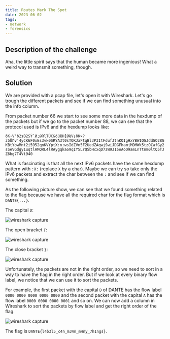 ```yaml
---
title: Routes Mark The Spot
date: 2023-06-02
tags:
- network
- forensics
---
```


## Description of the challenge

Aha, the little spirit says that the human became more ingenious! What a weird way to transmit something, though.

## Solution

We are provided with a pcap file, let's open it with Wireshark.
Let's go trough the different packets and see if we can find something unusual into the info column.

From packet number 66 we start to see some more data in the hexdump of the packets but if we go to the packet number 88,
we can see that the protocol used is IPv6 and the hexdump looks like:

```òK¬V²b2sB2SÝ`Ø;@RlTÚC&òúëH[ØèV¡ôK×?z5ÛÞv'4yCK6F0xEs3vk0SRYA3t0sTQKJaFtqBl3P3ItFdufJtnKOIgHxYBWIQGJddGO28GKBtYowMnt2i5952qnKVYptX:n:wsIdZVn5F2UedZAqwjSwiJDGFhamjMDMWk5tzOCafGy2sSeVGdgy1uqtlHMQRL4lRAygqkao9qIY5LrQ5bHcxqD7zW9J15oAoO9amLnTtnm0ltQ5TJZ6bg7T4Vt940```

What is fascinating is that all the next IPv6 packets have the same hexdump pattern with `:X:` (replace `X` by a char).
Maybe we can try so take only the IPv6 packets and extract the char between the `:` and see if we can find something.

As the following picture show, we can see that we found something related to the flag because we have
all the required char for the flag format which is `DANTE{...}`.

The capital `D`:

![wireshark capture](/images/dantectf_2023/spotD.png)

The open bracket `{`:

![wireshark capture](/images/dantectf_2023/spotBracket.png)

The close bracket `}`:

![wireshark capture](/images/dantectf_2023/spotCloseBracket.png)

Unfortunately, the packets are not in the right order, so we need to sort in a way to have the flag in the right order.
But if we look at every binary flow label, we notice that we can use it to sort the packets.

For example, the first packet with the capital `D` of DANTE has the flow label `0000 0000 0000 0000 0000` and the second packet with the capital `A` has the flow label `0000 0000 0000 0001` and so on.
We can now add a column in Wireshark to sort the packets by flow label and get the right order of the flag.

![wireshark capture](/images/dantectf_2023/sortFlow.png)

The flag is `DANTE{l4b3l5_c4n_m34n_m4ny_7h1ngs}`.